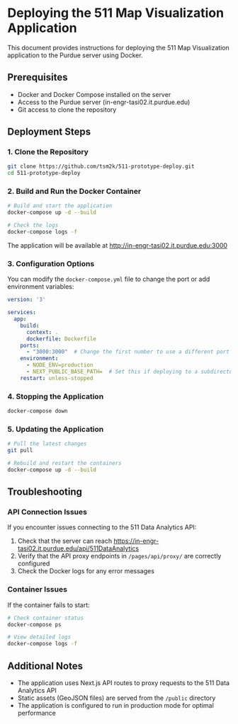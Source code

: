 # Deploying the 511 Map Visualization Application

This document provides instructions for deploying the 511 Map Visualization application to the Purdue server using Docker.

## Prerequisites

- Docker and Docker Compose installed on the server
- Access to the Purdue server (in-engr-tasi02.it.purdue.edu)
- Git access to clone the repository

## Deployment Steps

### 1. Clone the Repository

```bash
git clone https://github.com/tsm2k/511-prototype-deploy.git
cd 511-prototype-deploy
```

### 2. Build and Run the Docker Container

```bash
# Build and start the application
docker-compose up -d --build

# Check the logs
docker-compose logs -f
```

The application will be available at http://in-engr-tasi02.it.purdue.edu:3000

### 3. Configuration Options

You can modify the `docker-compose.yml` file to change the port or add environment variables:

```yaml
version: '3'

services:
  app:
    build:
      context: .
      dockerfile: Dockerfile
    ports:
      - "3000:3000"  # Change the first number to use a different port
    environment:
      - NODE_ENV=production
      - NEXT_PUBLIC_BASE_PATH=  # Set this if deploying to a subdirectory
    restart: unless-stopped
```

### 4. Stopping the Application

```bash
docker-compose down
```

### 5. Updating the Application

```bash
# Pull the latest changes
git pull

# Rebuild and restart the containers
docker-compose up -d --build
```

## Troubleshooting

### API Connection Issues

If you encounter issues connecting to the 511 Data Analytics API:

1. Check that the server can reach https://in-engr-tasi02.it.purdue.edu/api/511DataAnalytics
2. Verify that the API proxy endpoints in `/pages/api/proxy/` are correctly configured
3. Check the Docker logs for any error messages

### Container Issues

If the container fails to start:

```bash
# Check container status
docker-compose ps

# View detailed logs
docker-compose logs -f
```

## Additional Notes

- The application uses Next.js API routes to proxy requests to the 511 Data Analytics API
- Static assets (GeoJSON files) are served from the `/public` directory
- The application is configured to run in production mode for optimal performance
